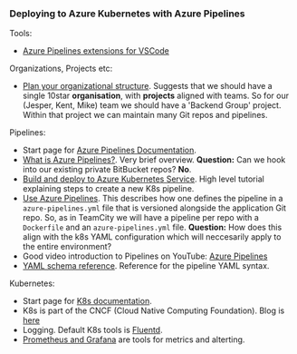 ### Deploying to Azure Kubernetes with Azure Pipelines

Tools:
* [Azure Pipelines extensions for VSCode](https://azure.microsoft.com/es-es/blog/new-azure-pipelines-announcements-vs-code-extension-github-releases-and-more/)

Organizations, Projects etc:
* [Plan your organizational structure](https://docs.microsoft.com/en-us/azure/devops/user-guide/plan-your-azure-devops-org-structure?view=azure-devops). Suggests that we should have a single 10star __organisation__, with __projects__ aligned with teams. So for our (Jesper, Kent, Mike) team we should have a 'Backend Group' project. Within that project we can maintain many Git repos and pipelines.

Pipelines:
* Start page for [Azure Pipelines Documentation](https://docs.microsoft.com/en-gb/azure/devops/pipelines/?view=azure-devops).
* [What is Azure Pipelines?](https://docs.microsoft.com/en-gb/azure/devops/pipelines/get-started/what-is-azure-pipelines?view=azure-devops). Very brief overview. __Question:__ Can we hook into our existing private BitBucket repos? __No__.
* [Build and deploy to Azure Kubernetes Service](https://docs.microsoft.com/en-gb/azure/devops/pipelines/ecosystems/kubernetes/aks-template?view=azure-devops). High level tutorial explaining steps to create a new K8s pipeline.
* [Use Azure Pipelines](https://docs.microsoft.com/en-gb/azure/devops/pipelines/get-started/pipelines-get-started?view=azure-devops). This describes how one defines the pipeline in a `azure-pipelines.yml` file that is versioned alongside the application Git repo. So, as in TeamCity we will have a pipeline per repo with a `Dockerfile` and an `azure-pipelines.yml` file. __Question:__ How does this align with the k8s YAML configuration which will neccesarily apply to the entire environment?
* Good video introduction to Pipelines on YouTube: [Azure Pipelines](https://www.youtube.com/watch?v=IUak2y4s950)
* [YAML schema reference](https://docs.microsoft.com/en-us/azure/devops/pipelines/yaml-schema?view=azure-devops&tabs=schema%2Cparameter-schema). Reference for the pipeline YAML syntax.

Kubernetes:
* Start page for [K8s documentation](https://kubernetes.io/docs/concepts/overview/what-is-kubernetes/).
* K8s is part of the CNCF (Cloud Native Computing Foundation). Blog is [here](https://www.cncf.io/newsroom/blog/)
* Logging. Default K8s tools is [Fluentd](https://www.cncf.io/blog/2020/02/26/cncf-tools-overview-fluentd-unified-logging-layer/).
* [Prometheus and Grafana](https://prometheus.io/) are tools for metrics and alterting.

